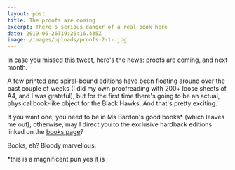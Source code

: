 ```yaml
---
layout: post
title: The proofs are coming
excerpt: There's serious danger of a real book here
date: 2019-06-26T19:26:16.435Z
image: /images/uploads/proofs-2-1-.jpg
---
```

In case you missed [this tweet](https://twitter.com/NatashaBardon/status/1143814668215042048), here's the news: proofs are coming, and next month.

A few printed and spiral-bound editions have been floating around over the past couple of weeks (I did my own proofreading with 200+ loose sheets of A4, and I was grateful), but for the first time there's going to be an actual, physical book-like object for the Black Hawks. And that's pretty exciting.

If you want one, you need to be in Ms Bardon's good books* (which leaves me out); otherwise, may I direct you to the exclusive hardback editions linked on the [books page](/books)?

Books, eh? Bloody marvellous.

*this is a magnificent pun yes it is
